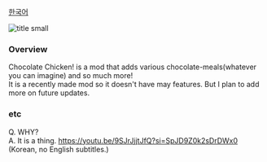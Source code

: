 [한국어](https://github.com/HippoFatale/Chocolate-Chicken/blob/main/README.md)

![title small](https://github.com/user-attachments/assets/e36c73e0-dc75-423c-8f29-5ee2e48d48b6)

### Overview
Chocolate Chicken! is a mod that adds various chocolate-meals(whatever you can imagine) and so much more!  
It is a recently made mod so it doesn't have may features. But I plan to add more on future updates.

### etc
Q. WHY?  
A. It is a thing. https://youtu.be/9SJrJjjtJfQ?si=SpJD9Z0k2sDrDWx0 (Korean, no English subtitles.)
